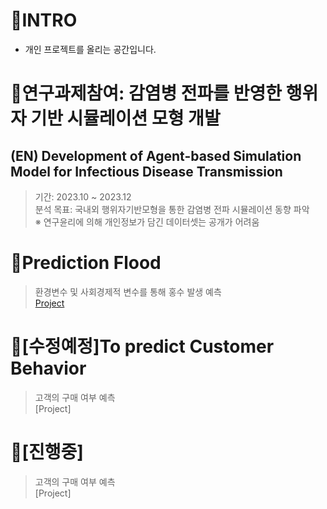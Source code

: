 # 📍INTRO
- 개인 프로젝트를 올리는 공간입니다.

# 📍연구과제참여: 감염병 전파를 반영한 행위자 기반 시뮬레이션 모형 개발
## (EN) Development of Agent-based Simulation Model for Infectious Disease Transmission
> 기간: 2023.10 ~ 2023.12<br>
> 분석 목표: 국내외 행위자기반모형을 통한 감염병 전파 시뮬레이션 동향 파악<br>
> ※ 연구윤리에 의해 개인정보가 담긴 데이터셋는 공개가 어려움

# 📍Prediction Flood
> 환경변수 및 사회경제적 변수를 통해 홍수 발생 예측<br>
> [Project](https://github.com/hjj978/ML-DL-Projects/blob/5436cced94483581d46b5771d419decb6fd996d3/expect%20flood.ipynb)

# 📍[수정예정]To predict Customer Behavior
> 고객의 구매 여부 예측<br>
> [Project]

# 📍[진행중]
> 고객의 구매 여부 예측<br>
> [Project]

